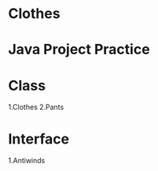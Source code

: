 # Clothes
Java Project Practice
====================
# Class

1.Clothes
2.Pants

# Interface

1.Antiwinds